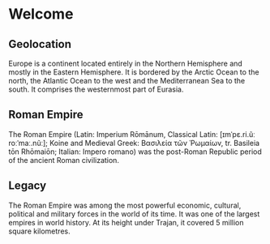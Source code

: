 # Welcome

## Geolocation

Europe is a continent located entirely in the Northern Hemisphere and mostly in the Eastern Hemisphere. It is bordered by the Arctic Ocean to the north, the Atlantic Ocean to the west and the Mediterranean Sea to the south. It comprises the westernmost part of Eurasia. 

## Roman Empire

The Roman Empire (Latin: Imperium Rōmānum, Classical Latin: [ɪmˈpɛ.ri.ũː roːˈmaː.nũː]; Koine and Medieval Greek: Βασιλεία τῶν Ῥωμαίων, tr. Basileia tōn Rhōmaiōn; Italian: Impero romano) was the post-Roman Republic period of the ancient Roman civilization.

## Legacy

The Roman Empire was among the most powerful economic, cultural, political and military forces in the world of its time. It was one of the largest empires in world history. At its height under Trajan, it covered 5 million square kilometres.
